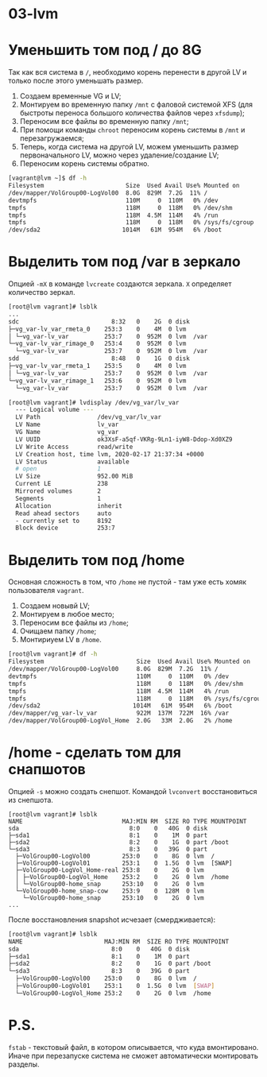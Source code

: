 03-lvm
===

# Уменьшить том под / до 8G
Так как вся система в `/`, необходимо корень перенести в другой LV и только после этого уменьшать размер.

1. Создаем временные VG и LV;
2. Монтируем во временную папку `/mnt` с фаловой системой XFS (для быстроты переноса большого количества файлов через `xfsdump`);
3. Переносим все файлы во временную папку `/mnt`;
4. При помощи команды `chroot` переносим корень системы в `/mnt` и перезагружаемся;
5. Теперь, когда система на другой LV, можем уменьшить размер первоначального LV, можно через удаление/создание LV;
6. Переносим корень системы обратно.

```bash
[vagrant@lvm ~]$ df -h
Filesystem                       Size  Used Avail Use% Mounted on
/dev/mapper/VolGroup00-LogVol00  8.0G  829M  7.2G  11% /
devtmpfs                         110M     0  110M   0% /dev
tmpfs                            118M     0  118M   0% /dev/shm
tmpfs                            118M  4.5M  114M   4% /run
tmpfs                            118M     0  118M   0% /sys/fs/cgroup
/dev/sda2                       1014M   61M  954M   6% /boot
```

# Выделить том под /var в зеркало
Опцией `-mX` в команде `lvcreate` создаются зеркала. `X` определяет количество зеркал. 

```bash
[root@lvm vagrant]# lsblk
...
sdc                          8:32   0    2G  0 disk 
├─vg_var-lv_var_rmeta_0    253:3    0    4M  0 lvm  
│ └─vg_var-lv_var          253:7    0  952M  0 lvm  /var
└─vg_var-lv_var_rimage_0   253:4    0  952M  0 lvm  
  └─vg_var-lv_var          253:7    0  952M  0 lvm  /var
sdd                          8:48   0    1G  0 disk 
├─vg_var-lv_var_rmeta_1    253:5    0    4M  0 lvm  
│ └─vg_var-lv_var          253:7    0  952M  0 lvm  /var
└─vg_var-lv_var_rimage_1   253:6    0  952M  0 lvm  
  └─vg_var-lv_var          253:7    0  952M  0 lvm  /var

[root@lvm vagrant]# lvdisplay /dev/vg_var/lv_var
  --- Logical volume ---
  LV Path                /dev/vg_var/lv_var
  LV Name                lv_var
  VG Name                vg_var
  LV UUID                ok3XsF-a5qf-VKRg-9Ln1-iyW8-Ddop-Xd0XZ9
  LV Write Access        read/write
  LV Creation host, time lvm, 2020-02-17 21:37:34 +0000
  LV Status              available
  # open                 1
  LV Size                952.00 MiB
  Current LE             238
  Mirrored volumes       2
  Segments               1
  Allocation             inherit
  Read ahead sectors     auto
  - currently set to     8192
  Block device           253:7

```

# Выделить том под /home
Основная сложность в том, что `/home` не пустой - там уже есть хомяк пользователя `vagrant`.
1. Создаем новывй LV;
2. Монтируем в любое место;
3. Переносим все файлы из `/home`;
4. Очищаем папку `/home`;
5. Монтириуем LV в `/home`.

```bash
[root@lvm vagrant]# df -h
Filesystem                          Size  Used Avail Use% Mounted on
/dev/mapper/VolGroup00-LogVol00     8.0G  829M  7.2G  11% /
devtmpfs                            110M     0  110M   0% /dev
tmpfs                               118M     0  118M   0% /dev/shm
tmpfs                               118M  4.5M  114M   4% /run
tmpfs                               118M     0  118M   0% /sys/fs/cgroup
/dev/sda2                          1014M   61M  954M   6% /boot
/dev/mapper/vg_var-lv_var           922M  137M  722M  16% /var
/dev/mapper/VolGroup00-LogVol_Home  2.0G   33M  2.0G   2% /home

```

# /home - сделать том для снапшотов
Опцией `-s` можно создать снепшот. Командой `lvconvert` восстановиться из снепшота.
```
[root@lvm vagrant]# lsblk
NAME                            MAJ:MIN RM  SIZE RO TYPE MOUNTPOINT
sda                               8:0    0   40G  0 disk 
├─sda1                            8:1    0    1M  0 part 
├─sda2                            8:2    0    1G  0 part /boot
└─sda3                            8:3    0   39G  0 part 
  ├─VolGroup00-LogVol00         253:0    0    8G  0 lvm  /
  ├─VolGroup00-LogVol01         253:1    0  1.5G  0 lvm  [SWAP]
  ├─VolGroup00-LogVol_Home-real 253:8    0    2G  0 lvm  
  │ ├─VolGroup00-LogVol_Home    253:2    0    2G  0 lvm  /home
  │ └─VolGroup00-home_snap      253:10   0    2G  0 lvm  
  └─VolGroup00-home_snap-cow    253:9    0  128M  0 lvm  
    └─VolGroup00-home_snap      253:10   0    2G  0 lvm  
...
```

После восстановления snapshot исчезает (смердживается):
```bash
[root@lvm vagrant]# lsblk
NAME                       MAJ:MIN RM  SIZE RO TYPE MOUNTPOINT
sda                          8:0    0   40G  0 disk 
├─sda1                       8:1    0    1M  0 part 
├─sda2                       8:2    0    1G  0 part /boot
└─sda3                       8:3    0   39G  0 part 
  ├─VolGroup00-LogVol00    253:0    0    8G  0 lvm  /
  ├─VolGroup00-LogVol01    253:1    0  1.5G  0 lvm  [SWAP]
  └─VolGroup00-LogVol_Home 253:2    0    2G  0 lvm  /home

```

# P.S.
`fstab` - текстовый файл, в котором описывается, что куда вмонтировано. Иначе при перезапуске система не сможет автоматически монтировать разделы.
